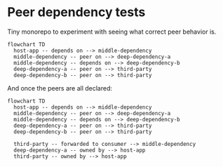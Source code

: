 # Peer dependency tests

Tiny monorepo to experiment with seeing what correct peer behavior is.

```mermaid
flowchart TD
  host-app -- depends on --> middle-dependency
  middle-dependency -- peer on --> deep-dependency-a
  middle-dependency -- depends on --> deep-dependency-b
  deep-dependency-a -- peer on --> third-party
  deep-dependency-b -- peer on --> third-party
```

And once the peers are all declared: 

```mermaid
flowchart TD
  host-app -- depends on --> middle-dependency
  middle-dependency -- peer on --> deep-dependency-a
  middle-dependency -- depends on --> deep-dependency-b  
  deep-dependency-a -- peer on --> third-party
  deep-dependency-b -- peer on --> third-party
  
  third-party -- forwarded to consumer --> middle-dependency
  deep-dependency-a -- owned by --> host-app
  third-party -- owned by --> host-app
```
